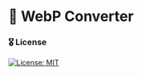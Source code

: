 # 📸 WebP Converter

### 🎖 License
[![License: MIT](https://img.shields.io/badge/License-MIT-yellow.svg)](https://opensource.org/licenses/MIT)
